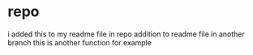 # repo
i added this to my readme file in repo
addition to readme file in another branch
this is another function for example